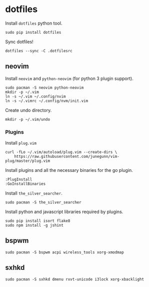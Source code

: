 dotfiles
========

Install `dotfiles` python tool.

```
sudo pip install dotfiles
```

Sync dotfiles!

```
dotfiles --sync -C .dotfilesrc
```

neovim
------

Install `neovim` and `python-neovim` (for python 3 plugin support).

```
sudo pacman -S neovim python-neovim
mkdir -p ~/.vim
ln -s ~/.vim ~/.config/nvim
ln -s ~/.vimrc ~/.config/nvm/init.vim
```

Create undo directory.

```
mkdir -p ~/.vim/undo
```

### Plugins

Install `plug.vim`

```
curl -fLo ~/.vim/autoload/plug.vim --create-dirs \
    https://raw.githubusercontent.com/junegunn/vim-plug/master/plug.vim
```

Install plugins and all the necessary binaries for the go plugin.

```
:PlugInstall
:GoInstallBinaries
```

Install `the_silver_searcher`.

```
sudo pacman -S the_silver_searcher
```

Install python and javascript libraries required by plugins.

```
sudo pip install isort flake8
sudo npm install -g jshint
```

bspwm
-----

```
sudo pacman -S bspwm acpi wireless_tools xorg-xmodmap
```

sxhkd
-----

```
sudo pacman -S sxhkd dmenu rxvt-unicode i3lock xorg-xbacklight
```
